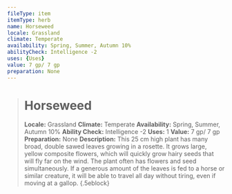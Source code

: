 ```yaml
---
fileType: item
itemType: herb
name: Horseweed
locale: Grassland
climate: Temperate
availability: Spring, Summer, Autumn 10%
abilityCheck: Intelligence -2
uses: {Uses}
value: 7 gp/ 7 gp
preparation: None
---
```

>#  Horseweed
>
> **Locale:** Grassland
> **Climate:** Temperate
> **Availability:** Spring, Summer, Autumn 10%
> **Ability Check:** Intelligence -2
> **Uses:** 1
> **Value:** 7 gp/ 7 gp
> **Preparation:** None
> **Description:** This 25 cm high plant has many broad, double sawed leaves growing in a rosette. It grows large, yellow composite flowers, which will quickly grow hairy seeds that will fly far on the wind. The plant often has flowers and seed simultaneously. If a generous amount of the leaves is fed to a horse or similar creature, it will be able to travel all day without tiring, even if moving at a gallop.
{.5eblock}

